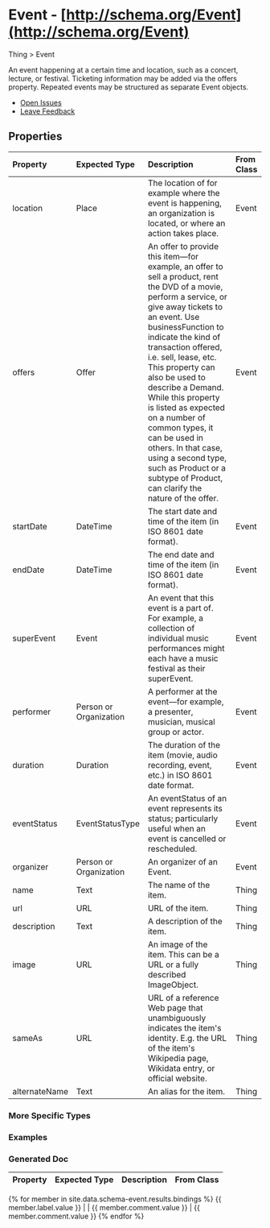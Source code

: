 # Event - [http://schema.org/Event](http://schema.org/Event)

Thing > Event

An event happening at a certain time and location, such as a concert, lecture, or festival. Ticketing information may be added via the offers property. Repeated events may be structured as separate Event objects.

* [Open Issues](#)
* [Leave Feedback](#)


## Properties

Property | Expected Type | Description | From Class
:--- | :--- | :--- | :---
location | Place |	The location of for example where the event is happening, an organization is located, or where an action takes place. |	Event
offers	| Offer | An offer to provide this item—for example, an offer to sell a product, rent the DVD of a movie, perform a service, or give away tickets to an event. Use businessFunction to indicate the kind of transaction offered, i.e. sell, lease, etc. This property can also be used to describe a Demand. While this property is listed as expected on a number of common types, it can be used in others. In that case, using a second type, such as Product or a subtype of Product, can clarify the nature of the offer.|	Event
startDate	|  DateTime | The start date and time of the item (in ISO 8601 date format).	| Event
endDate	|  DateTime |  The end date and time of the item (in ISO 8601 date format).	| Event
superEvent	| Event | An event that this event is a part of. For example, a collection of individual music performances might each have a music festival as their superEvent.	| Event
performer	| Person or Organization | A performer at the event—for example, a presenter, musician, musical group or actor.	| Event
duration | Duration	| The duration of the item (movie, audio recording, event, etc.) in ISO 8601 date format. |	Event
eventStatus | EventStatusType |	An eventStatus of an event represents its status; particularly useful when an event is cancelled or rescheduled.|	Event
organizer | Person or Organization	|An organizer of an Event.	| Event
name | Text | The name of the item. |	Thing
url |	URL | URL of the item.|	Thing
description | Text | 	A description of the item.|	Thing
image	| URL | An image of the item. This can be a URL or a fully described ImageObject.|	Thing
sameAs |	URL | URL of a reference Web page that unambiguously indicates the item's identity. E.g. the URL of the item's Wikipedia page, Wikidata entry, or official website. |	Thing
alternateName | Text| 	An alias for the item.	| Thing




### More Specific Types

### Examples

### Generated Doc

Property | Expected Type | Description | From Class
:--- | :--- | :--- | :---
{% for member in site.data.schema-event.results.bindings %}
{{ member.label.value }} |  | {{ member.comment.value }} | {{ member.comment.value }}
{% endfor %}


